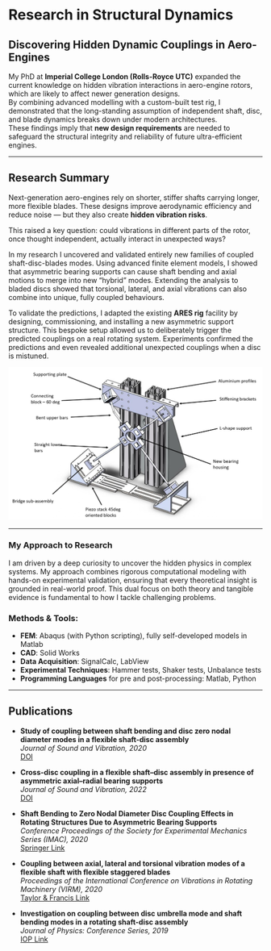 # Research in Structural Dynamics

## Discovering Hidden Dynamic Couplings in Aero-Engines

My PhD at **Imperial College London (Rolls-Royce UTC)** expanded the current knowledge on hidden vibration interactions in aero-engine rotors, which are likely to affect newer generation designs.  
By combining advanced modelling with a custom-built test rig, I demonstrated that the long-standing assumption of independent shaft, disc, and blade dynamics breaks down under modern architectures.  
These findings imply that **new design requirements** are needed to safeguard the structural integrity and reliability of future ultra-efficient engines.

---

## Research Summary

Next-generation aero-engines rely on shorter, stiffer shafts carrying longer, more flexible blades.  These designs improve aerodynamic efficiency and reduce noise — but they also create **hidden vibration risks**.  

This raised a key question: could vibrations in different parts of the rotor, once thought independent, actually interact in unexpected ways?

In my research I uncovered and validated entirely new families of coupled shaft-disc-blades modes. Using advanced finite element models, I showed that asymmetric bearing supports can cause shaft bending and axial motions to merge into new “hybrid” modes. Extending the analysis to bladed discs showed that torsional, lateral, and axial vibrations can also combine into unique, fully coupled behaviours.

To validate the predictions, I adapted the existing **ARES rig** facility by designing, commissioning, and installing a new asymmetric support structure. This bespoke setup allowed us to deliberately trigger the predicted couplings on a real rotating system. Experiments confirmed the predictions and even revealed additional unexpected couplings when a disc is mistuned.

![ARES Test Facility](assets/images/Assembly_Cool_Picture2_page-0001.jpg)

---
### My Approach to Research

I am driven by a deep curiosity to uncover the hidden physics in complex systems. My approach combines rigorous computational modeling with hands-on experimental validation, ensuring that every theoretical insight is grounded in real-world proof. This dual focus on both theory and tangible evidence is fundamental to how I tackle challenging problems.

### Methods & Tools:

- **FEM**: Abaqus (with Python scripting), fully self-developed models in Matlab
- **CAD**: Solid Works
- **Data Acquisition**: SignalCalc, LabView
- **Experimental Techniques**: Hammer tests, Shaker tests, Unbalance tests
- **Programming Languages** for pre and post-processing: Matlab, Python

---

## Publications

- **Study of coupling between shaft bending and disc zero nodal diameter modes in a flexible shaft-disc assembly**  
  *Journal of Sound and Vibration, 2020*  
  [DOI](https://doi.org/10.1016/j.jsv.2020.115362)

- **Cross-disc coupling in a flexible shaft–disc assembly in presence of asymmetric axial–radial bearing supports**  
  *Journal of Sound and Vibration, 2022*  
  [DOI](https://doi.org/10.1016/j.jsv.2022.116826)

- **Shaft Bending to Zero Nodal Diameter Disc Coupling Effects in Rotating Structures Due to Asymmetric Bearing Supports**  
  *Conference Proceedings of the Society for Experimental Mechanics Series (IMAC), 2020*  
  [Springer Link](https://link.springer.com/chapter/10.1007/978-3-030-47717-2_38)

- **Coupling between axial, lateral and torsional vibration modes of a flexible shaft with flexible staggered blades**  
  *Proceedings of the International Conference on Vibrations in Rotating Machinery (VIRM), 2020*  
  [Taylor & Francis Link](https://www.taylorfrancis.com/chapters/oa-edit/10.1201/9781003132639-21/coupling-axial-lateral-torsional-vibration-modes-flexible-shaft-flexible-staggered-blades-tuzzi-schwingshackl-green)

- **Investigation on coupling between disc umbrella mode and shaft bending modes in a rotating shaft-disc assembly**  
  *Journal of Physics: Conference Series, 2019*  
  [IOP Link](https://iopscience.iop.org/issue/1742-6596/1264/1)
